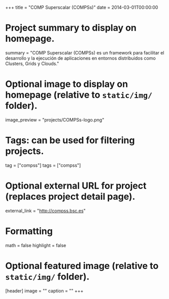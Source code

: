 +++
title = "COMP Superscalar (COMPSs)"
date = 2014-03-01T00:00:00

# Project summary to display on homepage.
summary = "COMP Superscalar (COMPSs) es un framework para facilitar el desarrollo y la ejecución de aplicaciones en entornos distribuidos como Clusters, Grids y Clouds."

# Optional image to display on homepage (relative to `static/img/` folder).
image_preview = "projects/COMPSs-logo.png"

# Tags: can be used for filtering projects.
tag = ["compss"]
tags = ["compss"]

# Optional external URL for project (replaces project detail page).
external_link = "http://compss.bsc.es"

# Formatting
math = false
highlight = false

# Optional featured image (relative to `static/img/` folder).
[header]
image = ""
caption = ""
+++
